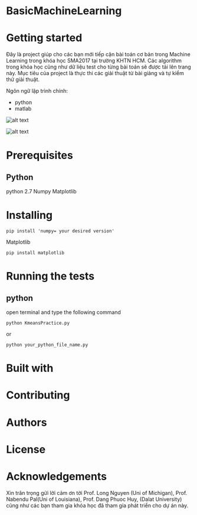 # BasicMachineLearning

# Getting started
Đây là project giúp cho các bạn mới tiếp cận bài toán cơ bản trong Machine Learning trong khóa học SMA2017 tại trường KHTN HCM.
Các algorithm trong khóa học cũng như dữ liệu test cho từng bài toán sẽ được tải lên trang này. Mục tiêu của project là thực thi các giải thuật từ bài giảng và tự kiểm thử giải thuật.

Ngôn ngữ lập trình chính:
  - python
  - matlab

![alt text](https://lh3.googleusercontent.com/-U2g06xP0A14/WSMXVokkOdI/AAAAAAAABe4/oLDCyREGRhEcrQcpXxlnCj6R-9k5XOufwCL0B/w530-d-h398/iteration_all.gif)

![alt text](https://lh3.googleusercontent.com/-ax_DQotBpT4/WSM3h9qy32I/AAAAAAAABfo/3s5qUlDXjWoQ5jt9rYiNaYSfXVdb9cbawCL0B/w530-d-h398/MixtureOfGaussians.gif)

# Prerequisites
## Python
python 2.7 
Numpy
Matplotlib


# Installing
```
pip install 'numpy= your desired version'
```

Matplotlib
```
pip install matplotlib
```

# Running the tests
## python
open terminal and type the following command
```
python KmeansPractice.py
```
or
```
python your_python_file_name.py
```

# Built with


# Contributing


# Authors



# License

# Acknowledgements
Xin trân trọng gửi lời cảm ơn tời Prof. Long Nguyen (Uni of Michigan), Prof. Nabendu Pal(Uni of Louisiana), Prof. Dang Phuoc Huy, (Dalat University) cũng như các bạn tham gia khóa học đã tham gia phát triển cho dự án này.
